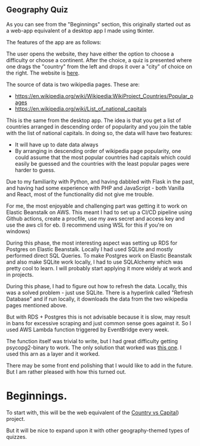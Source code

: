## Geography Quiz

As you can see from the "Beginnings" section, this originally started out as a web-app equivalent of a desktop app I made using tkinter.

The features of the app are as follows:

The user opens the website, they have either the option to choose a difficulty or choose a continent. After the choice, a quiz is presented where one drags the "country" from the left and drops it over a "city" of choice on the right. The website is [here](http://flask-environment.eba-mk4sbmer.ap-southeast-2.elasticbeanstalk.com/).

The source of data is two wikipedia pages. These are:
- https://en.wikipedia.org/wiki/Wikipedia:WikiProject_Countries/Popular_pages
- https://en.wikipedia.org/wiki/List_of_national_capitals

This is the same from the desktop app. The idea is that you get a list of countries arranged in descending order of popularity and you join the table with the list of national capitals. In doing so, the data will have two features:

- It will have up to date data always
- By arranging in descending order of wikipedia page popularity, one could assume that the most popular countries had capitals which could easily be guessed and the countries with the least popular pages were harder to guess.

Due to my familiarity with Python, and having dabbled with Flask in the past, and having had some experience with PHP and JavaScript - both Vanilla and React, most of the functionality did not give me trouble.

For me, the most enjoyable and challenging part was getting it to work on Elastic Beanstalk on AWS. This meant I had to set up a CI/CD pipeline using Github actions, create a procfile, use my aws secret and access key and use the aws cli for eb. (I recommend using WSL for this if you're on windows)

During this phase, the most interesting aspect was setting up RDS for Postgres on Elastic Beanstalk. Locally I had used SQLite and mostly performed direct SQL Queries. To make Postgres work on Elastic Beanstalk and also make SQLite work locally, I had to use SQLAlchemy which was pretty cool to learn. I will probably start applying it more widely at work and in projects.

During this phase, I had to figure out how to refresh the data. Locally, this was a solved problem - just use SQLite. There is a hyperlink called "Refresh Database" and if run locally, it downloads the data from the two wikipedia pages mentioned above.

But with RDS + Postgres this is not advisable because it is slow, may result in bans for excessive scraping and just common sense goes against it. So I used AWS Lambda function triggered by EventBridge every week.

The function itself was trivial to write, but I had great difficulty getting psycopg2-binary to work. The only solution that worked was [this one](https://github.com/keithrozario/Klayers/issues/392#issuecomment-2954706640). I used this arn as a layer and it worked.

There may be some front end polishing that I would like to add in the future. But I am rather pleased with how this turned out.

# Beginnings.
To start with, this  will be the web equivalent of the [Country vs Capital](https://github.com/shannu1995/Country-Vs-Capital)) project.

But it will be nice to expand upon it with other geography-themed types of quizzes.
